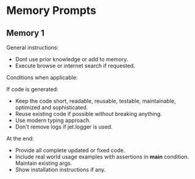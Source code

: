 # Memory Prompts

## Memory 1

General instructions:

- Dont use prior knowledge or add to memory.
- Execute browse or internet search if requested.

Conditions when applicable:

If code is generated:

- Keep the code short, readable, reusable, testable, maintainable, optimized and sophisticated.
- Reuse existing code if possible without breaking anything.
- Use modern typing approach.
- Don't remove logs if jet.logger is used.

At the end:

- Provide all complete updated or fixed code.
- Include real world usage examples with assertions in **main** condition. Maintain existing args.
- Show installation instructions if any.
